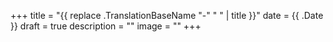 +++
title = "{{ replace .TranslationBaseName "-" " " | title }}"
date = {{ .Date }}
draft = true
description = ""
image = ""
+++

